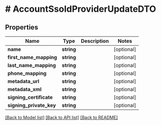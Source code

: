# # AccountSsoIdProviderUpdateDTO

## Properties

Name | Type | Description | Notes
------------ | ------------- | ------------- | -------------
**name** | **string** |  | [optional]
**first_name_mapping** | **string** |  | [optional]
**last_name_mapping** | **string** |  | [optional]
**phone_mapping** | **string** |  | [optional]
**metadata_url** | **string** |  | [optional]
**metadata_xml** | **string** |  | [optional]
**signing_certificate** | **string** |  | [optional]
**signing_private_key** | **string** |  | [optional]

[[Back to Model list]](../../README.md#models) [[Back to API list]](../../README.md#endpoints) [[Back to README]](../../README.md)
